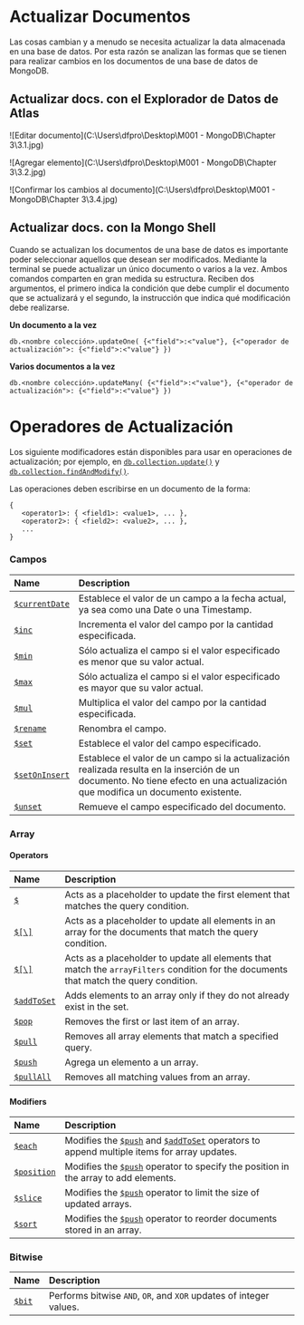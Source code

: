 # Actualizar Documentos

Las cosas cambian y a menudo se necesita actualizar la data almacenada en una base de datos. Por esta razón se analizan las formas que se tienen para realizar cambios en los documentos de una base de datos de MongoDB.

## Actualizar docs. con el Explorador de Datos de Atlas

![Editar documento](C:\Users\dfpro\Desktop\M001 - MongoDB\Chapter 3\3.1.jpg)

![Agregar elemento](C:\Users\dfpro\Desktop\M001 - MongoDB\Chapter 3\3.2.jpg)

![Confirmar los cambios al documento](C:\Users\dfpro\Desktop\M001 - MongoDB\Chapter 3\3.4.jpg)

## Actualizar docs. con la Mongo Shell

Cuando se actualizan los documentos de una base de datos es importante poder seleccionar aquellos que desean ser modificados. Mediante la terminal se puede actualizar un único documento o varios a la vez. Ambos comandos comparten en gran medida su estructura. Reciben dos argumentos, el primero indica la condición que debe cumplir el documento que se actualizará y el segundo, la instrucción que indica qué modificación debe realizarse.

**Un documento a la vez**

```shell
db.<nombre colección>.updateOne( {<"field">:<"value"}, {<"operador de actualización">: {<"field">:<"value"} })
```

**Varios documentos a la vez**

```shell
db.<nombre colección>.updateMany( {<"field">:<"value"}, {<"operador de actualización">: {<"field">:<"value"} })
```

# Operadores de Actualización

Los siguiente modificadores están disponibles para usar en operaciones de actualización; por ejemplo, en [`db.collection.update()`](https://docs.mongodb.com/manual/reference/method/db.collection.update/#mongodb-method-db.collection.update) y [`db.collection.findAndModify()`](https://docs.mongodb.com/manual/reference/method/db.collection.findAndModify/#mongodb-method-db.collection.findAndModify).

Las operaciones deben escribirse en un documento de la forma:

```
{
   <operator1>: { <field1>: <value1>, ... },
   <operator2>: { <field2>: <value2>, ... },
   ...
}
```

### Campos

| Name                                                         | Description                                                  |
| :----------------------------------------------------------- | :----------------------------------------------------------- |
| [`$currentDate`](https://docs.mongodb.com/manual/reference/operator/update/currentDate/#mongodb-update-up.-currentDate) | Establece el valor de un campo a la fecha actual, ya sea como una Date o una Timestamp. |
| [`$inc`](https://docs.mongodb.com/manual/reference/operator/update/inc/#mongodb-update-up.-inc) | Incrementa el valor del campo por la cantidad especificada.  |
| [`$min`](https://docs.mongodb.com/manual/reference/operator/update/min/#mongodb-update-up.-min) | Sólo actualiza el campo si el valor especificado es menor que su valor actual. |
| [`$max`](https://docs.mongodb.com/manual/reference/operator/update/max/#mongodb-update-up.-max) | Sólo actualiza el campo si el valor especificado es mayor que su valor actual. |
| [`$mul`](https://docs.mongodb.com/manual/reference/operator/update/mul/#mongodb-update-up.-mul) | Multiplica el valor del campo por la cantidad especificada.  |
| [`$rename`](https://docs.mongodb.com/manual/reference/operator/update/rename/#mongodb-update-up.-rename) | Renombra el campo.                                           |
| [`$set`](https://docs.mongodb.com/manual/reference/operator/update/set/#mongodb-update-up.-set) | Establece el valor del campo especificado.                   |
| [`$setOnInsert`](https://docs.mongodb.com/manual/reference/operator/update/setOnInsert/#mongodb-update-up.-setOnInsert) | Establece el valor de un campo si la actualización realizada resulta en la inserción de un documento. No tiene efecto en una actualización que modifica un documento existente. |
| [`$unset`](https://docs.mongodb.com/manual/reference/operator/update/unset/#mongodb-update-up.-unset) | Remueve el campo especificado del documento.                 |

### Array

#### Operators

| Name                                                         | Description                                                  |
| :----------------------------------------------------------- | :----------------------------------------------------------- |
| [`$`](https://docs.mongodb.com/manual/reference/operator/update/positional/#mongodb-update-up.-) | Acts as a placeholder to update the first element that matches the query condition. |
| [`$[\]`](https://docs.mongodb.com/manual/reference/operator/update/positional-all/#mongodb-update-up.---) | Acts as a placeholder to update all elements in an array for the documents that match the query condition. |
| [`$[\]`](https://docs.mongodb.com/manual/reference/operator/update/positional-filtered/#mongodb-update-up.---identifier--) | Acts as a placeholder to update all elements that match the `arrayFilters` condition for the documents that match the query condition. |
| [`$addToSet`](https://docs.mongodb.com/manual/reference/operator/update/addToSet/#mongodb-update-up.-addToSet) | Adds elements to an array only if they do not already exist in the set. |
| [`$pop`](https://docs.mongodb.com/manual/reference/operator/update/pop/#mongodb-update-up.-pop) | Removes the first or last item of an array.                  |
| [`$pull`](https://docs.mongodb.com/manual/reference/operator/update/pull/#mongodb-update-up.-pull) | Removes all array elements that match a specified query.     |
| [`$push`](https://docs.mongodb.com/manual/reference/operator/update/push/#mongodb-update-up.-push) | Agrega un elemento a un array.                               |
| [`$pullAll`](https://docs.mongodb.com/manual/reference/operator/update/pullAll/#mongodb-update-up.-pullAll) | Removes all matching values from an array.                   |

#### Modifiers

| Name                                                         | Description                                                  |
| :----------------------------------------------------------- | :----------------------------------------------------------- |
| [`$each`](https://docs.mongodb.com/manual/reference/operator/update/each/#mongodb-update-up.-each) | Modifies the [`$push`](https://docs.mongodb.com/manual/reference/operator/update/push/#mongodb-update-up.-push) and [`$addToSet`](https://docs.mongodb.com/manual/reference/operator/update/addToSet/#mongodb-update-up.-addToSet) operators to append multiple items for array updates. |
| [`$position`](https://docs.mongodb.com/manual/reference/operator/update/position/#mongodb-update-up.-position) | Modifies the [`$push`](https://docs.mongodb.com/manual/reference/operator/update/push/#mongodb-update-up.-push) operator to specify the position in the array to add elements. |
| [`$slice`](https://docs.mongodb.com/manual/reference/operator/update/slice/#mongodb-update-up.-slice) | Modifies the [`$push`](https://docs.mongodb.com/manual/reference/operator/update/push/#mongodb-update-up.-push) operator to limit the size of updated arrays. |
| [`$sort`](https://docs.mongodb.com/manual/reference/operator/update/sort/#mongodb-update-up.-sort) | Modifies the [`$push`](https://docs.mongodb.com/manual/reference/operator/update/push/#mongodb-update-up.-push) operator to reorder documents stored in an array. |

### Bitwise

| Name                                                         | Description                                                  |
| :----------------------------------------------------------- | :----------------------------------------------------------- |
| [`$bit`](https://docs.mongodb.com/manual/reference/operator/update/bit/#mongodb-update-up.-bit) | Performs bitwise `AND`, `OR`, and `XOR` updates of integer values. |
